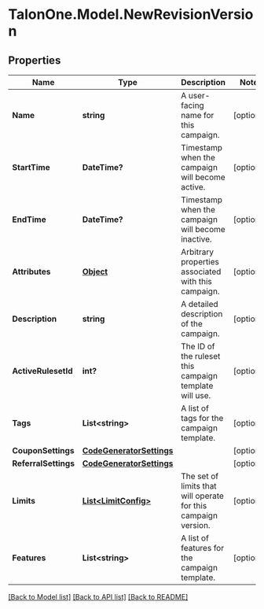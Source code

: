 # TalonOne.Model.NewRevisionVersion
## Properties

Name | Type | Description | Notes
------------ | ------------- | ------------- | -------------
**Name** | **string** | A user-facing name for this campaign. | [optional] 
**StartTime** | **DateTime?** | Timestamp when the campaign will become active. | [optional] 
**EndTime** | **DateTime?** | Timestamp when the campaign will become inactive. | [optional] 
**Attributes** | [**Object**](.md) | Arbitrary properties associated with this campaign. | [optional] 
**Description** | **string** | A detailed description of the campaign. | [optional] 
**ActiveRulesetId** | **int?** | The ID of the ruleset this campaign template will use. | [optional] 
**Tags** | **List&lt;string&gt;** | A list of tags for the campaign template. | [optional] 
**CouponSettings** | [**CodeGeneratorSettings**](CodeGeneratorSettings.md) |  | [optional] 
**ReferralSettings** | [**CodeGeneratorSettings**](CodeGeneratorSettings.md) |  | [optional] 
**Limits** | [**List&lt;LimitConfig&gt;**](LimitConfig.md) | The set of limits that will operate for this campaign version. | [optional] 
**Features** | **List&lt;string&gt;** | A list of features for the campaign template. | [optional] 

[[Back to Model list]](../README.md#documentation-for-models) [[Back to API list]](../README.md#documentation-for-api-endpoints) [[Back to README]](../README.md)

